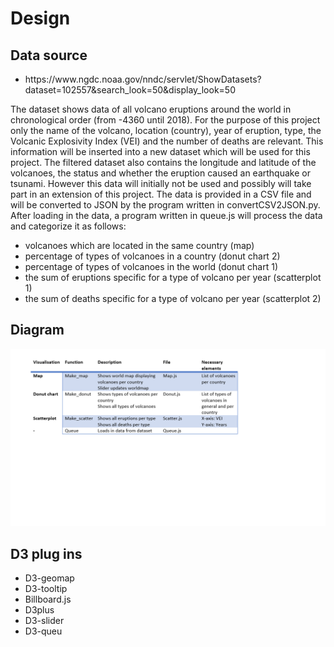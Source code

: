 # Design

## Data source
<ul>
<li>https://www.ngdc.noaa.gov/nndc/servlet/ShowDatasets?dataset=102557&search_look=50&display_look=50</li>
</ul>

The dataset shows data of all volcano eruptions around the world in chronological order (from -4360 until 2018). For the purpose of this project only the name of the volcano, location (country), year of eruption, type, the Volcanic Explosivity Index (VEI) and the number of deaths are relevant. This information will be inserted into a new dataset which will be used for this project. The filtered dataset also contains the longitude and latitude of the volcanoes, the status and whether the eruption caused an earthquake or tsunami. However this data will initially not be used and possibly will take part in an extension of this project. The data is provided in a CSV file and will be converted to JSON by the program written in convertCSV2JSON.py. After loading in the data, a program written in queue.js will process the data and categorize it as follows:

<ul>
<li>volcanoes which are located in the same country (map)</li>
<li>percentage of types of volcanoes in a country (donut chart 2) </li>
  <li>percentage of types of volcanoes in the world (donut chart 1)</li>
  <li>the sum of eruptions specific for a type of volcano per year (scatterplot 1)</li>
  <li>the sum of deaths specific for a type of volcano per year (scatterplot 2) </li>
</ul>

## Diagram

![](doc/diagram.png)

## D3 plug ins

<ul>
<li>D3-geomap</li>
  <li>D3-tooltip</li>
  <li>Billboard.js</li>
  <li>D3plus</li>
  <li>D3-slider</li>
  <li>D3-queu</li>
  </ul>



